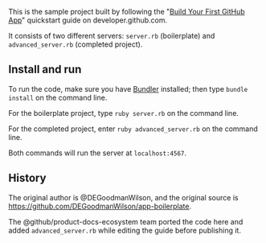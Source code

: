 This is the sample project built by following the "[Build Your First GitHub App](https://developer.github.com/apps/build-your-first-github-app)" quickstart guide on developer.github.com.

It consists of two different servers: `server.rb` (boilerplate) and `advanced_server.rb` (completed project).

## Install and run

To run the code, make sure you have [Bundler](http://gembundler.com/) installed; then type `bundle install` on the command line.

For the boilerplate project, type `ruby server.rb` on the command line.

For the completed project, enter `ruby advanced_server.rb` on the command line.

Both commands will run the server at `localhost:4567`.

## History

The original author is @DEGoodmanWilson, and the original source is https://github.com/DEGoodmanWilson/app-boilerplate.

The @github/product-docs-ecosystem team ported the code here and added `advanced_server.rb` while editing the guide before publishing it.
